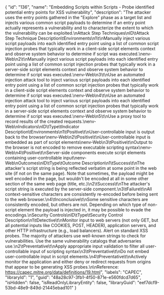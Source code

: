 {
  "id": "136",
  "name": "Embedding Scripts within Scripts - Probe identified potential entry points for XSS vulnerability",
  "description": "The attacker uses the entry points gathered in the \"Explore\" phase as a target list and injects various common script payloads to determine if an entry point actually represents a vulnerability and to characterize the extent to which the vulnerability can be exploited.\nAttack Step Techniques\nID\tAttack Step Technique Description\tEnvironments\n1\t\nManually inject various script payloads into each identified entry point using a list of common script injection probes that typically work in a client-side script elements context and observe system behavior to determine if script was executed.\nenv-Web\n2\t\nManually inject various script payloads into each identified entry point using a list of common script injection probes that typically work in a server-side script elements context and observe system behavior to determine if script was executed.\nenv-Web\n3\t\nUse an automated injection attack tool to inject various script payloads into each identified entry point using a list of common script injection probes that typically work in a client-side script elements context and observe system behavior to determine if script was executed.\nenv-Web\n4\t\nUse an automated injection attack tool to inject various script payloads into each identified entry point using a list of common script injection probes that typically work in a server-side script elements context and observe system behavior to determine if script was executed.\nenv-Web\n5\t\nUse a proxy tool to record results of the created requests.\nenv-Web\nIndicators\nID\tType\tIndicator Description\tEnvironments\n1\tPositive\t\nUser-controllable input is output back to the browser\nenv-Web\n2\tPositive\t\nUser-controllable input is embedded as part of script elements\nenv-Web\n3\tPositive\t\nOutput to the browser is not encoded to remove executable scripting syntax\nenv-Web\n4\tPositive\t\nServer-side components execute script elements containing user-controllable input\nenv-Web\nOutcomes\nID\tType\tOutcome Description\n1\tSuccess\t\nThe attacker's script string is being reflected verbatim at some point in the web site (if not on the same page). Note that sometimes, the payload might be well encoded in the page, but wouldn't be encoded at all in some other section of the same web page (title, etc.)\n2\tSuccess\t\nThe attacker's script string is executed by the server-side component.\n3\tFailure\t\nAll context-sensitive characters are consistently re-encoded before being sent to the web browser.\n4\tInconclusive\t\nSome sensitive characters are consistently encoded, but others are not. Depending on which type of non-script element the payload is injected in, it may be possible to evade the encodings.\nSecurity Controls\nID\tType\tSecurity Control Description\n1\tDetective\t\nMonitor input to web servers (not only GET, but all potential inputs like COOKIES, POST, HEADER), application servers, and other HTTP infrastructure (e.g., load balancers). Alert on standard XSS probes. The majority of attackers use well-known strings to check for vulnerabilities. Use the same vulnerability catalogs that adversaries use.\n2\tPreventative\t\nApply appropriate input validation to filter all user-controllable input of scripting syntax\n3\tPreventative\t\nDo not embed user-controllable input in script elements.\n4\tPreventative\t\nActively monitor the application and either deny or redirect requests from origins that appear to be generating XSS probes.\n\nReference: https://capec.mitre.org/data/definitions/19.html",
  "labels": "CAPEC",
  "libraryId": "1",
  "guid": "48a28c97-3fb1-4f50-871e-e560fdcd7d65",
  "isHidden": false,
  "isReadOnlyLibraryEntity": false,
  "libraryGuid": "eef7dcf9-53bd-48e9-849d-21445ebad101"
}